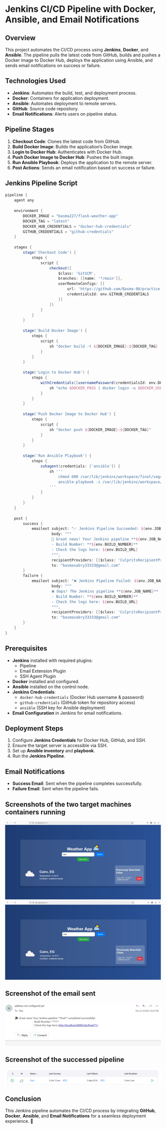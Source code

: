 # Jenkins CI/CD Pipeline with Docker, Ansible, and Email Notifications

## Overview
This project automates the CI/CD process using **Jenkins**, **Docker**, and **Ansible**. The pipeline pulls the latest code from GitHub, builds and pushes a Docker image to Docker Hub, deploys the application using Ansible, and sends email notifications on success or failure.

## Technologies Used
- **Jenkins**: Automates the build, test, and deployment process.
- **Docker**: Containers for application deployment.
- **Ansible**: Automates deployment to remote servers.
- **GitHub**: Source code repository.
- **Email Notifications**: Alerts users on pipeline status.

## Pipeline Stages
1. **Checkout Code**: Clones the latest code from GitHub.
2. **Build Docker Image**: Builds the application’s Docker image.
3. **Login to Docker Hub**: Authenticates with Docker Hub.
4. **Push Docker Image to Docker Hub**: Pushes the built image.
5. **Run Ansible Playbook**: Deploys the application to the remote server.
6. **Post Actions**: Sends an email notification based on success or failure.

## Jenkins Pipeline Script
```groovy
pipeline {
    agent any

    environment {
        DOCKER_IMAGE = "basma227/flask-weather-app"
        DOCKER_TAG = "latest"
        DOCKER_HUB_CREDENTIALS = "docker-hub-credentials"
        GITHUB_CREDENTIALS = "github-credentials"
    }

    stages {
        stage('Checkout Code') {
            steps {
                script {
                    checkout([
                        $class: 'GitSCM',
                        branches: [[name: '*/main']],
                        userRemoteConfigs: [[
                            url: 'https://github.com/Basma-90/practice.git',
                            credentialsId: env.GITHUB_CREDENTIALS
                        ]]
                    ])
                }
            }
        }

        stage('Build Docker Image') {
            steps {
                script {
                    sh "docker build -t ${DOCKER_IMAGE}:${DOCKER_TAG} ."
                }
            }
        }

        stage('Login to Docker Hub') {
            steps {
                withCredentials([usernamePassword(credentialsId: env.DOCKER_HUB_CREDENTIALS, usernameVariable: 'DOCKER_USER', passwordVariable: 'DOCKER_PASS')]) {
                    sh "echo $DOCKER_PASS | docker login -u $DOCKER_USER --password-stdin"
                }
            }
        }

        stage('Push Docker Image to Docker Hub') {
            steps {
                script {
                    sh "docker push ${DOCKER_IMAGE}:${DOCKER_TAG}"
                }
            }
        }

        stage('Run Ansible Playbook') {
            steps {
                sshagent(credentials: ['ansible']) {
                    sh '''
                        chmod 600 /var/lib/jenkins/workspace/final/vagrant_key
                        ansible-playbook -i /var/lib/jenkins/workspace/final/inventory.yaml /var/lib/jenkins/workspace/final/playbook.yaml -u vagrant -vvv
                    '''
                }
            }
        }
    }

    post {
        success {
            emailext subject: "✅ Jenkins Pipeline Succeeded: ${env.JOB_NAME}",
                     body: """
                     🎉 Great news! Your Jenkins pipeline **${env.JOB_NAME}** completed successfully!
                     - Build Number: **${env.BUILD_NUMBER}**
                     - Check the logs here: ${env.BUILD_URL}
                     """,
                     recipientProviders: [[$class: 'CulpritsRecipientProvider']],
                     to: "basmasabry33333@gmail.com"
        }
        failure {
            emailext subject: "❌ Jenkins Pipeline Failed: ${env.JOB_NAME}",
                     body: """
                     ❌ Oops! The Jenkins pipeline **${env.JOB_NAME}** failed!
                     - Build Number: **${env.BUILD_NUMBER}**
                     - Check the logs here: ${env.BUILD_URL}
                     """,
                     recipientProviders: [[$class: 'CulpritsRecipientProvider']],
                     to: "basmasabry33333@gmail.com"
        }
    }
}
```

## Prerequisites
- **Jenkins** installed with required plugins:
  - Pipeline
  - Email Extension Plugin
  - SSH Agent Plugin
- **Docker** installed and configured.
- **Ansible** installed on the control node.
- **Jenkins Credentials**:
  - `docker-hub-credentials` (Docker Hub username & password)
  - `github-credentials` (GitHub token for repository access)
  - `ansible` (SSH key for Ansible deployment)
- **Email Configuration** in Jenkins for email notifications.

## Deployment Steps
1. Configure **Jenkins Credentials** for Docker Hub, GitHub, and SSH.
2. Ensure the target server is accessible via SSH.
3. Set up **Ansible inventory** and **playbook**.
4. Run the **Jenkins Pipeline**.

## Email Notifications
- **Success Email**: Sent when the pipeline completes successfully.
- **Failure Email**: Sent when the pipeline fails.

## Screenshots of the two target machines containers running
![Containers Running](images/container1-running.jpg)
![Containers Running](images/container2-running.jpg)

## Screenshot of the email sent 
![Containers Running](images/email.jpg)

## Screenshot of the successed pipeline
![Containers Running](images/pipeline.png)

## Conclusion
This Jenkins pipeline automates the CI/CD process by integrating **GitHub**, **Docker**, **Ansible**, and **Email Notifications** for a seamless deployment experience. 🚀

